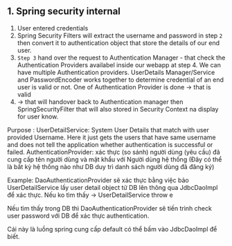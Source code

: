 ## 1. Spring security internal
1. User entered credentials
2. Spring Security Filters will extract the username and password in step `2` then convert it to authentication object that store the details of our end user.
3. `Step 3` hand over the request to Authentication Manager - that check the Authentication Providers availabel inside our webapp at step 4.
We can have multiple Authentication providers.
UserDetails Manager/Service and PasswordEncoder works together to determine credential of an end user is valid or not. One of Authentication Provider is done -> that is valid
4. -> that will handover back to Authentication manager then SpringSecurityFilter that will also stored in Security Context na display for user know.


Purpose :
UserDetailService: System User Details that match with user provided Username. Here it just gets the users that have same username and does not tell the application whether authentication is successful or failed.
AuthenticationProvider: xác thực (so sánh) người dùng (yêu cầu) đã cung cấp tên người dùng và mật khẩu với Người dùng hệ thống (Đây có thể là bất kỳ hệ thống nào như DB duy trì danh sách người dùng đã đăng ký)

Example:
DaoAuthenticationProvider  sẽ xác thực bằng việc bảo UserDetailService lấy user detail object tử DB lên thông qua JdbcDaoImpl  để xác thực. Nếu ko tìm thấy  -> UserDetailService throw e

Nếu tìm thấy trong DB thì DaoAuthenticationProvider sẽ tiến trình check user password với DB để xác thực authentication.

Cái này là luồng spring cung cấp default có thể bấm vào JdbcDaoImpl để biết.

